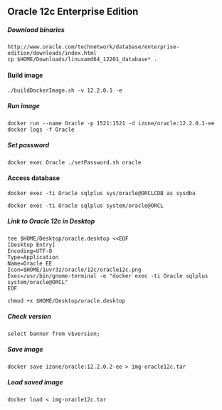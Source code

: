 ## Oracle 12c Enterprise Edition
##### Download binaries
```
http://www.oracle.com/technetwork/database/enterprise-edition/downloads/index.html
cp $HOME/Downloads/linuxamd64_12201_database* .
```
#### Build image
```
./buildDockerImage.sh -v 12.2.0.1 -e
```
##### Run image
```
docker run --name Oracle -p 1521:1521 -d izone/oracle:12.2.0.1-ee
docker logs -f Oracle
```
##### Set password
```
docker exec Oracle ./setPassword.sh oracle
```
#### Access database
```
docker exec -ti Oracle sqlplus sys/oracle@ORCLCDB as sysdba

docker exec -ti Oracle sqlplus system/oracle@ORCL
```
##### Link to Oracle 12c in Desktop
```
tee $HOME/Desktop/oracle.desktop <<EOF
[Desktop Entry]
Encoding=UTF-8
Type=Application
Name=Oracle EE
Icon=$HOME/1uvr3z/oracle/12c/oracle12c.png
Exec=/usr/bin/gnome-terminal -e "docker exec -ti Oracle sqlplus system/oracle@ORCL"
EOF

chmod +x $HOME/Desktop/oracle.desktop
```
##### Check version
```
select banner from v$version;
```
##### Save image
```
docker save izone/oracle:12.2.0.2-ee > img-oracle12c.tar
```
##### Load saved image
```
docker load < img-oracle12c.tar
```
